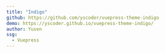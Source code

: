 ```yaml
---
title: "Indigo"
github: https://github.com/yscoder/vuepress-theme-indigo
demo: https://yscoder.github.io/vuepress-theme-indigo/
author: Yusen
ssg:
  - Vuepress
---
```


